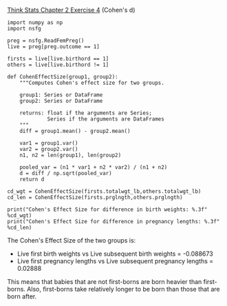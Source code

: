 [Think Stats Chapter 2 Exercise 4](http://greenteapress.com/thinkstats2/html/thinkstats2003.html#toc24) (Cohen's d)  

```
import numpy as np
import nsfg

preg = nsfg.ReadFemPreg()
live = preg[preg.outcome == 1]

firsts = live[live.birthord == 1]
others = live[live.birthord != 1]

def CohenEffectSize(group1, group2):
    """Computes Cohen's effect size for two groups.

    group1: Series or DataFrame
    group2: Series or DataFrame

    returns: float if the arguments are Series;
             Series if the arguments are DataFrames
    """
    diff = group1.mean() - group2.mean()

    var1 = group1.var()
    var2 = group2.var()
    n1, n2 = len(group1), len(group2)

    pooled_var = (n1 * var1 + n2 * var2) / (n1 + n2)
    d = diff / np.sqrt(pooled_var)
    return d

cd_wgt = CohenEffectSize(firsts.totalwgt_lb,others.totalwgt_lb)
cd_len = CohenEffectSize(firsts.prglngth,others.prglngth)

print("Cohen's Effect Size for difference in birth weights: %.3f" %cd_wgt)
print("Cohen's Effect Size for difference in pregnancy lengths: %.3f" %cd_len)
```

The Cohen's Effect Size of the two groups is:  
* Live first birth weights vs Live subsequent birth weights = -0.088673
* Live first pregnancy lengths vs Live subsequent pregnancy lengths = 0.02888  

This means that babies that are not first-borns are born heavier than first-borns. Also, first-borns take relatively longer to be born than those that are born after.
